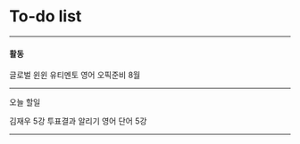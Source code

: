 # To-do list

----------------
#### 활동

글로벌 윈윈
유티멘토
영어 오픽준비 8월

-----

오늘 할일 

김재우 5강
투표결과 알리기
영어 단어 5강

------------


